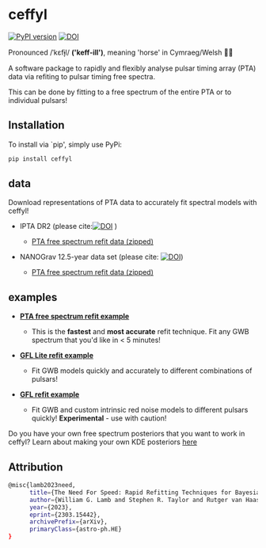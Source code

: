 # ceffyl
[![PyPI version](https://badge.fury.io/py/ceffyl.svg)](https://badge.fury.io/py/ceffyl)
[![DOI](https://zenodo.org/badge/474781623.svg)](https://zenodo.org/badge/latestdoi/474781623)

Pronounced /ˈkɛfɨ̞l/ **('keff-ill')**, meaning 'horse' in Cymraeg/Welsh 🏴󠁧󠁢󠁷󠁬󠁳󠁿🐎 

A software package to rapidly and flexibly analyse pulsar timing array (PTA) data via refiting to pulsar timing free spectra.

This can be done by fitting to a free spectrum of the entire PTA or to individual pulsars!

## Installation

To install via `pip', simply use PyPi:
```bash
pip install ceffyl
```

## data
Download representations of PTA data to accurately fit spectral models with ceffyl!

- IPTA DR2 (please cite:[![DOI](https://zenodo.org/badge/DOI/10.5281/zenodo.5787557.svg)](https://doi.org/10.5281/zenodo.5787557) )
    - [PTA free spectrum refit data (zipped)](https://github.com/astrolamb/ceffyl/tree/main/data/IPTA_DR2)

- NANOGrav 12.5-year data set (please cite: [![DOI](https://zenodo.org/badge/DOI/10.5281/zenodo.4312297.svg)](https://doi.org/10.5281/zenodo.4312297))
    - [PTA free spectrum refit data (zipped)](https://nanograv.org/science/data/nanograv-125y-kde-representation-ceffyl)

## examples

- [**PTA free spectrum refit example**](https://github.com/astrolamb/ceffyl/blob/main/examples/PTA_freespec_ex1.ipynb)
    - This is the **fastest** and **most accurate** refit technique. Fit any GWB spectrum that you'd like in < 5 minutes!
    
- [**GFL Lite refit example**](https://github.com/astrolamb/ceffyl/blob/main/examples/gfl_lite_ex2.ipynb)
    - Fit GWB models quickly and accurately to different combinations of pulsars!
    
- [**GFL refit example**](https://github.com/astrolamb/ceffyl/blob/main/examples/gfl_ex3.ipynb)
    - Fit GWB and custom intrinsic red noise models to different pulsars quickly! **Experimental** - use with caution!

Do you have your own free spectrum posteriors that you want to work in ceffyl? Learn about making your own KDE posteriors [here](https://github.com/astrolamb/ceffyl/tree/main/examples)

## Attribution

```bash
@misc{lamb2023need,
      title={The Need For Speed: Rapid Refitting Techniques for Bayesian Spectral Characterization of the Gravitational Wave Background Using PTAs}, 
      author={William G. Lamb and Stephen R. Taylor and Rutger van Haasteren},
      year={2023},
      eprint={2303.15442},
      archivePrefix={arXiv},
      primaryClass={astro-ph.HE}
}
```

